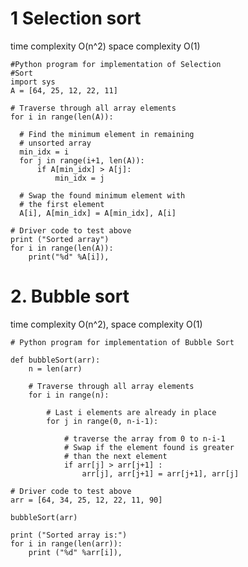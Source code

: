 # 1 Selection sort 

time complexity O(n^2) space complexity O(1)

    #Python program for implementation of Selection
    #Sort
    import sys
    A = [64, 25, 12, 22, 11]
 
    # Traverse through all array elements
    for i in range(len(A)):
     
      # Find the minimum element in remaining
      # unsorted array
      min_idx = i
      for j in range(i+1, len(A)):
          if A[min_idx] > A[j]:
              min_idx = j
             
      # Swap the found minimum element with
      # the first element       
      A[i], A[min_idx] = A[min_idx], A[i]
 
    # Driver code to test above
    print ("Sorted array")
    for i in range(len(A)):
        print("%d" %A[i]),
        
        
   # 2. Bubble sort 
   
   time complexity O(n^2), space complexity O(1)
    
    # Python program for implementation of Bubble Sort
 
    def bubbleSort(arr):
        n = len(arr)
 
        # Traverse through all array elements
        for i in range(n):
 
            # Last i elements are already in place
            for j in range(0, n-i-1):
 
                # traverse the array from 0 to n-i-1
                # Swap if the element found is greater
                # than the next element
                if arr[j] > arr[j+1] :
                    arr[j], arr[j+1] = arr[j+1], arr[j]
 
    # Driver code to test above
    arr = [64, 34, 25, 12, 22, 11, 90]
 
    bubbleSort(arr)
 
    print ("Sorted array is:")
    for i in range(len(arr)):
        print ("%d" %arr[i]),
